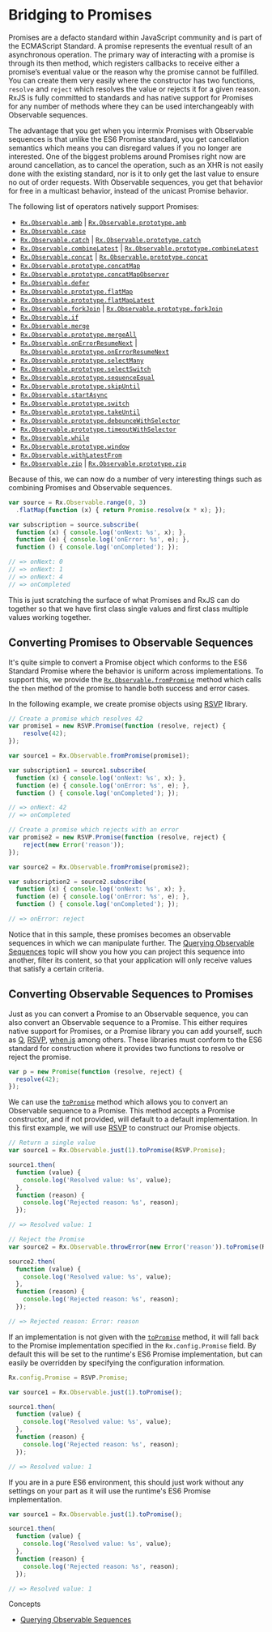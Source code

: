 # Bridging to Promises #

Promises are a defacto standard within JavaScript community and is part of the ECMAScript Standard.  A promise represents the eventual result of an asynchronous operation. The primary way of interacting with a promise is through its then method, which registers callbacks to receive either a promise’s eventual value or the reason why the promise cannot be fulfilled.  You can create them very easily where the constructor has two functions, `resolve` and `reject` which resolves the value or rejects it for a given reason.  RxJS is fully committed to standards and has native support for Promises for any number of methods where they can be used interchangeably with Observable sequences.  

The advantage that you get when you intermix Promises with Observable sequences is that unlike the ES6 Promise standard, you get cancellation semantics which means you can disregard values if you no longer are interested.  One of the biggest problems around Promises right now are around cancellation, as to cancel the operation, such as an XHR is not easily done with the existing standard, nor is it to only get the last value to ensure no out of order requests.  With Observable sequences, you get that behavior for free in a multicast behavior, instead of the unicast Promise behavior.

The following list of operators natively support Promises:
- [`Rx.Observable.amb`](https://github.com/Reactive-Extensions/RxJS/tree/master/doc/api/core/operators/amb.md) | [`Rx.Observable.prototype.amb`](https://github.com/Reactive-Extensions/RxJS/tree/master/doc/api/core/operators/ambproto.md)
- [`Rx.Observable.case`](https://github.com/Reactive-Extensions/RxJS/tree/master/doc/api/core/operators/case.md)
- [`Rx.Observable.catch`](https://github.com/Reactive-Extensions/RxJS/tree/master/doc/api/core/operators/catch.md) | [`Rx.Observable.prototype.catch`](https://github.com/Reactive-Extensions/RxJS/tree/master/doc/api/core/operators/catchproto.md)
- [`Rx.Observable.combineLatest`](https://github.com/Reactive-Extensions/RxJS/tree/master/doc/api/core/operators/combinelatest.md) | [`Rx.Observable.prototype.combineLatest`](https://github.com/Reactive-Extensions/RxJS/tree/master/doc/api/core/operators/combinelatestproto.md)
- [`Rx.Observable.concat`](https://github.com/Reactive-Extensions/RxJS/tree/master/doc/api/core/operators/concat.md) | [`Rx.Observable.prototype.concat`](https://github.com/Reactive-Extensions/RxJS/tree/master/doc/api/core/operators/concatproto.md)
- [`Rx.Observable.prototype.concatMap`](https://github.com/Reactive-Extensions/RxJS/tree/master/doc/api/core/operators/concatmap.md)
- [`Rx.Observable.prototype.concatMapObserver`](https://github.com/Reactive-Extensions/RxJS/tree/master/doc/api/core/operators/concatobserver.md)
- [`Rx.Observable.defer`](https://github.com/Reactive-Extensions/RxJS/tree/master/doc/api/core/operators/defer.md)
- [`Rx.Observable.prototype.flatMap`](https://github.com/Reactive-Extensions/RxJS/tree/master/doc/api/core/operators/selectmany.md)
- [`Rx.Observable.prototype.flatMapLatest`](https://github.com/Reactive-Extensions/RxJS/tree/master/doc/api/core/operators/flatmaplatest.md)
- [`Rx.Observable.forkJoin`](https://github.com/Reactive-Extensions/RxJS/tree/master/doc/api/core/operators/forkjoin.md) | [`Rx.Observable.prototype.forkJoin`](https://github.com/Reactive-Extensions/RxJS/tree/master/doc/api/core/operators/forkjoinproto.md)
- [`Rx.Observable.if`](https://github.com/Reactive-Extensions/RxJS/tree/master/doc/api/core/operators/if.md)
- [`Rx.Observable.merge`](https://github.com/Reactive-Extensions/RxJS/tree/master/doc/api/core/operators/merge.md)
- [`Rx.Observable.prototype.mergeAll`](https://github.com/Reactive-Extensions/RxJS/tree/master/doc/api/core/operators/mergeall.md)
- [`Rx.Observable.onErrorResumeNext`](https://github.com/Reactive-Extensions/RxJS/tree/master/doc/api/core/operators/onerrorresumenext.md) | [`Rx.Observable.prototype.onErrorResumeNext`](https://github.com/Reactive-Extensions/RxJS/tree/master/doc/api/core/operators/onerrorresumenextproto.md)
- [`Rx.Observable.prototype.selectMany`](https://github.com/Reactive-Extensions/RxJS/tree/master/doc/api/core/operators/selectmany.md)
- [`Rx.Observable.prototype.selectSwitch`](https://github.com/Reactive-Extensions/RxJS/tree/master/doc/api/core/operators/flatmaplatest.md)
- [`Rx.Observable.prototype.sequenceEqual`](https://github.com/Reactive-Extensions/RxJS/tree/master/doc/api/core/operators/sequenceequal.md)
- [`Rx.Observable.prototype.skipUntil`](https://github.com/Reactive-Extensions/RxJS/tree/master/doc/api/core/operators/skipuntil.md)
- [`Rx.Observable.startAsync`](https://github.com/Reactive-Extensions/RxJS/tree/master/doc/api/core/operators/startasync.md)
- [`Rx.Observable.prototype.switch`](https://github.com/Reactive-Extensions/RxJS/tree/master/doc/api/core/operators/switch.md)
- [`Rx.Observable.prototype.takeUntil`](https://github.com/Reactive-Extensions/RxJS/tree/master/doc/api/core/operators/takeuntil.md)
- [`Rx.Observable.prototype.debounceWithSelector`](https://github.com/Reactive-Extensions/RxJS/tree/master/doc/api/core/operators/debouncewithselector.md)
- [`Rx.Observable.prototype.timeoutWithSelector`](https://github.com/Reactive-Extensions/RxJS/tree/master/doc/api/core/operators/timeoutwithselector.md)
- [`Rx.Observable.while`](https://github.com/Reactive-Extensions/RxJS/tree/master/doc/api/core/operators/while.md)
- [`Rx.Observable.prototype.window`](https://github.com/Reactive-Extensions/RxJS/tree/master/doc/api/core/operators/window.md)
- [`Rx.Observable.withLatestFrom`](https://github.com/Reactive-Extensions/RxJS/tree/master/doc/api/core/operators/withlatestfrom.md)
- [`Rx.Observable.zip`](https://github.com/Reactive-Extensions/RxJS/tree/master/doc/api/core/operators/zip.md) | [`Rx.Observable.prototype.zip`](https://github.com/Reactive-Extensions/RxJS/tree/master/doc/api/core/operators/zipproto.md)

Because of this, we can now do a number of very interesting things such as combining Promises and Observable sequences.

```js
var source = Rx.Observable.range(0, 3)
  .flatMap(function (x) { return Promise.resolve(x * x); });

var subscription = source.subscribe(
  function (x) { console.log('onNext: %s', x); },
  function (e) { console.log('onError: %s', e); },
  function () { console.log('onCompleted'); });

// => onNext: 0
// => onNext: 1
// => onNext: 4
// => onCompleted
```

This is just scratching the surface of what Promises and RxJS can do together so that we have first class single values and first class multiple values working together.

## Converting Promises to Observable Sequences ##

It's quite simple to convert a Promise object which conforms to the ES6 Standard Promise where the behavior is uniform across implementations.  To support this, we provide the [`Rx.Observable.fromPromise`](https://github.com/Reactive-Extensions/RxJS/tree/master/doc/api/core/operators/frompromise.md) method which calls the `then` method of the promise to handle both success and error cases.

In the following example, we create promise objects using [RSVP](https://github.com/tildeio/rsvp.js) library.

```js
// Create a promise which resolves 42
var promise1 = new RSVP.Promise(function (resolve, reject) {
    resolve(42);
});

var source1 = Rx.Observable.fromPromise(promise1);

var subscription1 = source1.subscribe(
  function (x) { console.log('onNext: %s', x); },
  function (e) { console.log('onError: %s', e); },
  function () { console.log('onCompleted'); });

// => onNext: 42
// => onCompleted

// Create a promise which rejects with an error
var promise2 = new RSVP.Promise(function (resolve, reject) {
    reject(new Error('reason'));
});

var source2 = Rx.Observable.fromPromise(promise2);

var subscription2 = source2.subscribe(
  function (x) { console.log('onNext: %s', x); },
  function (e) { console.log('onError: %s', e); },
  function () { console.log('onCompleted'); });

// => onError: reject
```

Notice that in this sample, these promises becomes an observable sequences in which we can manipulate further. The [Querying Observable Sequences](querying.md) topic will show you how you can project this sequence into another, filter its content, so that your application will only receive values that satisfy a certain criteria.

## Converting Observable Sequences to Promises ##

Just as you can convert a Promise to an Observable sequence, you can also convert an Observable sequence to a Promise.  This either requires native support for Promises, or a Promise library you can add yourself, such as [Q](https://github.com/kriskowal/q), [RSVP](https://github.com/tildeio/rsvp.js), [when.js](https://github.com/cujojs/when) among others.  These libraries must conform to the ES6 standard for construction where it provides two functions to resolve or reject the promise.

```js
var p = new Promise(function (resolve, reject) {
  resolve(42);
});
```

We can use the [`toPromise`](https://github.com/Reactive-Extensions/RxJS/tree/master/doc/api/core/operators/topromise.md) method which allows you to convert an Observable sequence to a Promise.  This method accepts a Promise constructor, and if not provided, will default to a default implementation.  In this first example, we will use [RSVP](https://github.com/tildeio/rsvp.js) to construct our Promise objects.

```js
// Return a single value
var source1 = Rx.Observable.just(1).toPromise(RSVP.Promise);

source1.then(
  function (value) {
    console.log('Resolved value: %s', value);
  },
  function (reason) {
    console.log('Rejected reason: %s', reason);
  });

// => Resolved value: 1

// Reject the Promise
var source2 = Rx.Observable.throwError(new Error('reason')).toPromise(RSVP.Promise);

source2.then(
  function (value) {
    console.log('Resolved value: %s', value);
  },
  function (reason) {
    console.log('Rejected reason: %s', reason);
  });

// => Rejected reason: Error: reason
```

If an implementation is not given with the [`toPromise`](https://github.com/Reactive-Extensions/RxJS/tree/master/doc/api/core/operators/topromise.md) method, it will fall back to the Promise implementation specified in the `Rx.config.Promise` field.  By default this will be set to the runtime's ES6 Promise implementation, but can easily be overridden by specifying the configuration information.

```js
Rx.config.Promise = RSVP.Promise;

var source1 = Rx.Observable.just(1).toPromise();

source1.then(
  function (value) {
    console.log('Resolved value: %s', value);
  },
  function (reason) {
    console.log('Rejected reason: %s', reason);
  });

// => Resolved value: 1
```

If you are in a pure ES6 environment, this should just work without any settings on your part as it will use the runtime's ES6 Promise implementation.
```js
var source1 = Rx.Observable.just(1).toPromise();

source1.then(
  function (value) {
    console.log('Resolved value: %s', value);
  },
  function (reason) {
    console.log('Rejected reason: %s', reason);
  });

// => Resolved value: 1
```

Concepts
- [Querying Observable Sequences](querying.md)
